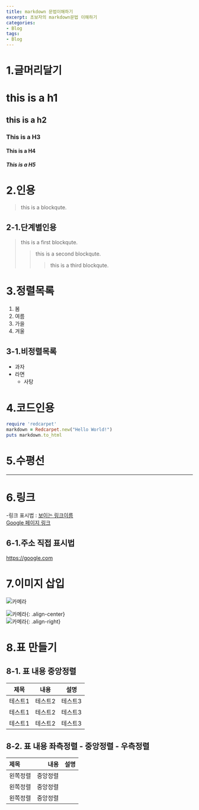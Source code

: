 ```yaml
---
title: markdown 문법이해하기
excerpt: 초보자의 markdown문법 이해하기
categories: 
- Blog
tags:
- Blog
---
```

# 1.글머리달기
# this is a h1
## this is a h2
### This is a H3
#### This is a H4
##### This is a H5

# 2.인용
> this is a blockqute.

## 2-1.단계별인용
> this is a first blockqute.
>> this is a second blockqute.
>>> this is a third blockqute.

# 3.정렬목록  
1. 봄
2. 여름
3. 가을
4. 겨울

## 3-1.비정렬목록
* 과자
* 라면
    * 사탕

# 4.코드인용
```ruby
require 'redcarpet'
markdown = Redcarpet.new("Hello World!")
puts markdown.to_html
```

# 5.수평선  
*****

# 6.링크  
-링크 표시법 : [보이는 링크이름](링크주소)  
[Google 페이지 링크](https://google.com)

## 6-1.주소 직접 표시법  
<https://google.com>

# 7.이미지 삽입
<!-- ![대체 텍스트](이미지 주소 "링크설명")-->  
![카메라](https://devinlife.com/assets/images/bio-photo-keyboard-small.jpg "첫번쨰 카메라사진입니다")  
<!--![대체 텍스트](이미지 주소 "링크설명")[: .align-center] -->  
![카메라](https://devinlife.com/assets/images/bio-photo-keyboard-small.jpg "두번째 카메라사진입니다"){: .align-center}  
![카메라](https://devinlife.com/assets/images/bio-photo-keyboard-small.jpg "세번째 카메라사진입니다"){: .align-right}

# 8.표 만들기
## 8-1. 표 내용 중앙정렬  
|제목|내용|설명|
|---|---|---|
|테스트1|테스트2|테스트3|
|테스트1|테스트2|테스트3|
|테스트1|테스트2|테스트3|
## 8-2. 표 내용 좌측정렬 - 중앙정렬 - 우측정렬  
|제목|내용|설명|
|:---|---:|:---:|
|왼쪽정렬|중앙정렬||오른쪽정렬|
|왼쪽정렬|중앙정렬||오른쪽정렬|
|왼쪽정렬|중앙정렬||오른쪽정렬|
